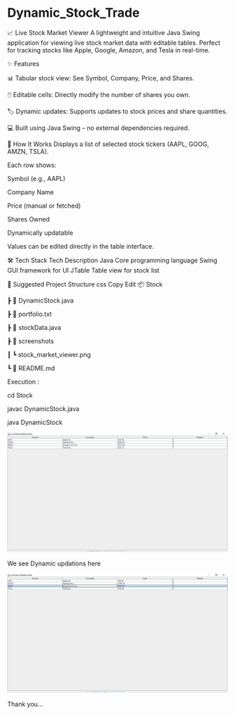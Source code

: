 # Dynamic_Stock_Trade
📈 Live Stock Market Viewer
A lightweight and intuitive Java Swing application for viewing live stock market data with editable tables.
Perfect for tracking stocks like Apple, Google, Amazon, and Tesla in real-time.



✨ Features


📊 Tabular stock view: See Symbol, Company, Price, and Shares.

🖱️ Editable cells: Directly modify the number of shares you own.

🏷️ Dynamic updates: Supports updates to stock prices and share quantities.

💻 Built using Java Swing – no external dependencies required.




🧠 How It Works
Displays a list of selected stock tickers (AAPL, GOOG, AMZN, TSLA).


Each row shows:

Symbol (e.g., AAPL)

Company Name

Price (manual or fetched)

Shares Owned

Dynamically updatable

Values can be edited directly in the table interface.

🛠 Tech Stack
Tech	Description
Java	Core programming language
Swing	GUI framework for UI
JTable	Table view for stock list

📁 Suggested Project Structure
css
Copy
Edit
📦 Stock

 ┣ 📜 DynamicStock.java
 
 ┣ 📜 portfolio.txt
 
 ┣ 📜 stockData.java
 
 ┣ 📁 screenshots
 
 ┃ ┗ stock_market_viewer.png
 
 ┗ 📜 README.md
 



Execution :

cd Stock

javac DynamicStock.java

java DynamicStock

![Image Alt](https://github.com/Nikhitha999-nikki/Dynamic_Stock_Trade/blob/67b96201dcea8eb0daa2bb1ce148875d1fa49c61/Live%20Stock%20Market%20Viewer%207_28_2025%209_29_01%20PM.png)


We see Dynamic updations here  


![Image Alt](https://github.com/Nikhitha999-nikki/Dynamic_Stock_Trade/blob/06d04137c9cf87c874f3290a752683f78638046c/Live%20Stock%20Market%20Viewer%207_28_2025%209_29_42%20PM.png)




Thank you...
